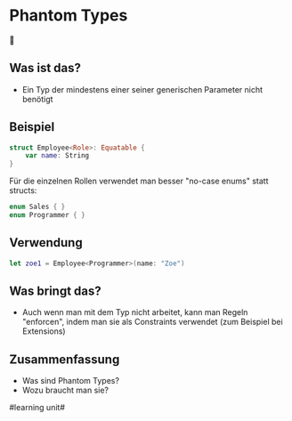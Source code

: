 # Phantom Types
👻

## Was ist das?

- Ein Typ der mindestens einer seiner generischen Parameter nicht benötigt

## Beispiel

```swift
struct Employee<Role>: Equatable {
    var name: String
}
```

Für die einzelnen Rollen verwendet man besser "no-case enums" statt structs:

```swift
enum Sales { }
enum Programmer { }
```

## Verwendung

```swift
let zoe1 = Employee<Programmer>(name: "Zoe")
```

## Was bringt das?

- Auch wenn man mit dem Typ nicht arbeitet, kann man Regeln "enforcen", indem man sie als Constraints verwendet (zum Beispiel bei Extensions)


## Zusammenfassung
- Was sind Phantom Types? 
- Wozu braucht man sie?


#learning unit#